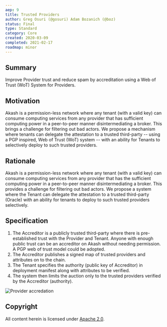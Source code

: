 ```yaml
---
aep: 9
title: Trusted Providers
author: Greg Osuri (@gosuri) Adam Bozanich (@boz)
status: Final
type: Standard
category: Core
created: 2020-03-09
completed: 2021-02-17
roadmap: minor
---
```


## Summary

Improve Provider trust and reduce spam by accreditation using a Web of Trust (WoT) System for Providers.

## Motivation

Akash is a permission-less network where any tenant (with a valid key) can consume computing services from any provider that has sufficient computing power in a peer-to-peer manner disintermediating a broker. This brings a challenge for filtering out bad actors. We propose a mechanism where tenants can delegate the attestation to a trusted third-party -- using a PGP inspired, Web of Trust (WoT) system -- with an ability for Tenants to selectively deploy to such trusted providers.

## Rationale

Akash is a permission-less network where any tenant (with a valid key) can consume computing services from any provider that has the sufficient computing power in a peer-to-peer manner disintermediating a broker. This provides a challenge for filtering out bad actors. We propose a system where the Tenant can delegate the attestation to a trusted third-party (Oracle) with an ability for tenants to deploy to such trusted providers selectively. 

## Specification

1. The Accreditor is a publicly trusted third-party where there is pre-established trust with the Provider and Tenant. Anyone with enough public trust can be an accreditor on Akash without needing permission. A PGP web of trust model could be adopted.
2. The Accreditor publishes a signed map of trusted providers and attributes on to the chain.
3. The Tenant specifies the authority (public key of Accreditor) in deployment manifest along with attributes to be verified.
4. The system then limits the auction only to the trusted providers verified by the Accreditor (authority).

![Provider accredation](wot.svg)

## Copyright

All content herein is licensed under [Apache 2.0](https://www.apache.org/licenses/LICENSE-2.0).
